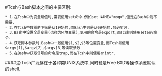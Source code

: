 #Tcsh与Bash脚本之间的主要区别:
    
    * 1.在Tcsh中为变量赋值时,需要使用set命令.例如set NAME="mogu",但是在Bash中则不需要.                     
    - 2.在Tcsh中数组的下标是从1开始的,而Bash中则是从0开始的.务必牢记.                      
    - 3.Bash中设置全局变量(也称为环境变量),使用的命令是export,而Tcsh则使用setenv命令.                                
    - 4.获取脚本参数时,Bash中一般使用$1,$2,$3等位置变量,而Tcsh则使用$argv[1],$argv[2],$argv[3]等读取参数.              
    - 5.在Bash中获取信号的命令是trap,而在Tcsh中则使用onintr. 
    
####注:Tcsh广泛存在于各种类UNIX系统中,同时也是Free BSD等操作系统默认的shell.    

